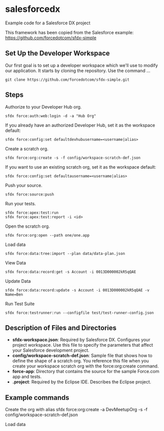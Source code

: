 # salesforcedx
Example code for a Salesforce DX project

This framework has been copied from the Salesforce example:
https://github.com/forcedotcom/sfdx-simple

## Set Up the Developer Workspace

Our first goal is to set up a developer workspace which we'll use to modify our application. It starts by cloning the repository. Use the command ...

    git clone https://github.com/forcedotcom/sfdx-simple.git


## Steps

Authorize to your Developer Hub org.

    sfdx force:auth:web:login -d -a "Hub Org"

If you already have an authorized Developer Hub, set it as the workspace default:

    sfdx force:config:set defaultdevhubusername=<username|alias>

Create a scratch org.

    sfdx force:org:create -s -f config/workspace-scratch-def.json

If you want to use an existing scratch org, set it as the workspace default:

    sfdx force:config:set defaultausername=<username|alias>

Push your source.

    sfdx force:source:push

Run your tests.

    sfdx force:apex:test:run
    sfdx force:apex:test:report -i <id>

Open the scratch org.

    sfdx force:org:open --path one/one.app

Load data

	sfdx force:data:tree:import --plan data/data-plan.json

View Data

	sfdx force:data:record:get -s Account -i 0013D000002kR5qQAE

Update Data

    sfdx force:data:record:update -s Account -i 0013D000002kR5qQAE -v Name=Ben

Run Test Suite

	sfdx force:testrunner:run --configfile test/test-runner-config.json


## Description of Files and Directories  

* **sfdx-workspace.json**: Required by Salesforce DX. Configures your project workspace.  Use this file to specify the parameters that affect your Salesforce development project.
* **config/workspace-scratch-def.json**: Sample file that shows how to define the shape of a scratch org.  You reference this file when you create your workspace scratch org with the force:org:create command.   
* **force-app**: Directory that contains the source for the sample Force.com app and tests.   
* **.project**:  Required by the Eclipse IDE.  Describes the Eclipse project. 


## Example commands

Create the org with alias
	sfdx force:org:create -a DevMeetupOrg -s -f config/workspace-scratch-def.json

Load data
	
